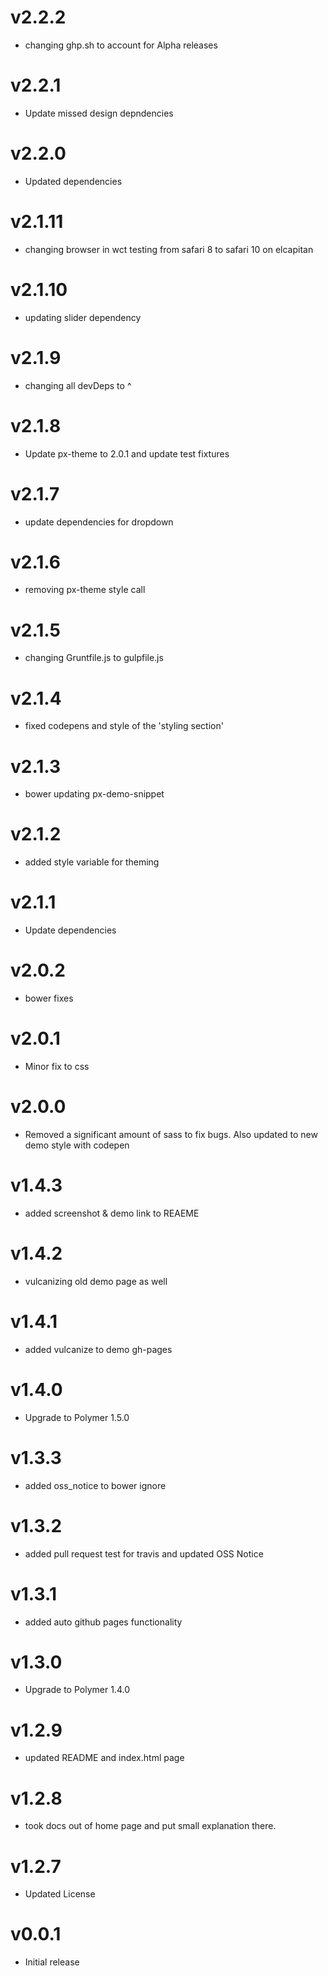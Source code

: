 v2.2.2
==================
* changing ghp.sh to account for Alpha releases

v2.2.1
==================
* Update missed design depndencies

v2.2.0
==================
* Updated dependencies

v2.1.11
==================
* changing browser in wct testing from safari 8 to safari 10 on elcapitan

v2.1.10
==================
* updating slider dependency

v2.1.9
==================
* changing all devDeps to ^

v2.1.8
==================
* Update px-theme to 2.0.1 and update test fixtures

v2.1.7
==================
* update dependencies for dropdown

v2.1.6
==================
* removing px-theme style call


v2.1.5
==================
* changing Gruntfile.js to gulpfile.js

v2.1.4
==================
* fixed codepens and style of the 'styling section'

v2.1.3
==================
* bower updating px-demo-snippet

v2.1.2
==================
* added style variable for theming

v2.1.1
==================
* Update dependencies

v2.0.2
==================
* bower fixes

v2.0.1
==================
* Minor fix to css

v2.0.0
==================
* Removed a significant amount of sass to fix bugs. Also updated to new demo style with codepen

v1.4.3
==================
* added screenshot & demo link to REAEME

v1.4.2
==================
* vulcanizing old demo page as well

v1.4.1
==================
* added vulcanize to demo gh-pages

v1.4.0
==================
* Upgrade to Polymer 1.5.0

v1.3.3
==================
* added oss_notice to bower ignore

v1.3.2
==================
* added pull request test for travis and updated OSS Notice

v1.3.1
==================
* added auto github pages functionality

v1.3.0
==================
* Upgrade to Polymer 1.4.0

v1.2.9
==================
* updated README and index.html page

v1.2.8
==================
* took docs out of home page and put small explanation there.

v1.2.7
==================
* Updated License

v0.0.1
==================
* Initial release
